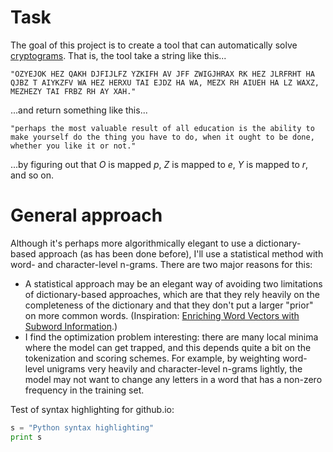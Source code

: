 # Task

The goal of this project is to create a tool that can automatically solve [cryptograms](https://en.wikipedia.org/wiki/Cryptogram). That is, the tool take a string like this...

`"OZYEJOK HEZ QAKH DJFIJLFZ YZKIFH AV JFF ZWIGJHRAX RK HEZ JLRFRHT HA QJBZ T AIYKZFV WA HEZ HERXU TAI EJDZ HA WA, MEZX RH AIUEH HA LZ WAXZ, MEZHEZY TAI FRBZ RH AY XAH."`

...and return something like this...

`"perhaps the most valuable result of all education is the ability to make yourself do the thing you have to do, when it ought to be done, whether you like it or not."`

...by figuring out that _O_ is mapped _p_, _Z_ is mapped to _e_, _Y_ is mapped to _r_, and so on.


# General approach

Although it's perhaps more algorithmically elegant to use a dictionary-based approach (as has been done before), I'll use a statistical method with word- and character-level n-grams. There are two major reasons for this:
- A statistical approach may be an elegant way of avoiding two limitations of dictionary-based approaches, which are that they rely heavily on the completeness of the dictionary and that they don't put a larger "prior" on more common words. (Inspiration: [Enriching Word Vectors with Subword Information](https://arxiv.org/abs/1607.04606).)
- I find the optimization problem interesting: there are many local minima where the model can get trapped, and this depends quite a bit on the tokenization and scoring schemes. For example, by weighting word-level unigrams very heavily and character-level n-grams lightly, the model may not want to change any letters in a word that has a non-zero frequency in the training set.

Test of syntax highlighting for github.io:
```python
s = "Python syntax highlighting"
print s
```
